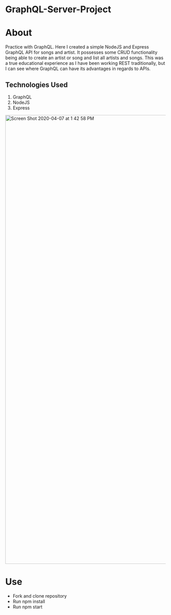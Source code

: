 # GraphQL-Server-Project

# About

Practice with GraphQL. Here I created a simple NodeJS and Express GraphQL API for songs and artist. It possesses some CRUD functionality being able to create an artist or song and list all artists and songs. This was a true educational experience as I have been working REST traditionally, but I can see where GraphQL can have its advantages in regards to APIs.

## Technologies Used

1. GraphQL
2. NodeJS
3. Express

<img width="1406" alt="Screen Shot 2020-04-07 at 1 42 58 PM" src="https://user-images.githubusercontent.com/54545904/78702700-0119ef00-78d7-11ea-93bf-da1e17d6acff.png">

# Use
* Fork and clone repository
* Run npm install
* Run npm start

